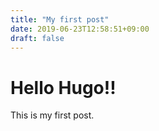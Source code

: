```yaml
---
title: "My first post"
date: 2019-06-23T12:58:51+09:00
draft: false
---
```


# Hello Hugo!!

This is my first post.
